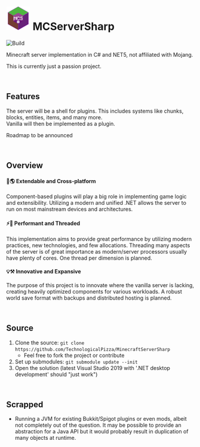 # ![](icon.png) MCServerSharp

![Build](https://github.com/TechnologicalPizza/MinecraftServerSharp/workflows/Build/badge.svg)

Minecraft server implementation in C# and NET5, not affiliated with Mojang.  

This is currently just a passion project.

<br>

## Features
The server will be a shell for plugins.
This includes systems like chunks, blocks, entities, items, and many more.  
Vanilla will then be implemented as a plugin.

Roadmap to be announced

<br>

## Overview

#### 🧩🌎 Extendable and Cross-platform
Component-based plugins will play a big role in implementing game logic and extensibility.
Utilizing a modern and unified .NET allows the server to run on most mainstream devices and architectures. 

#### ⚡🧵 Performant and Threaded 
This implementation aims to provide great performance by utilizing modern practices, new technologies, and few allocations. 
Threading many aspects of the server is of great importance as modern/server processors usually have plenty of cores. 
One thread per dimension is planned. 

#### 💡⚒️ Innovative and Expansive
The purpose of this project is to innovate where the vanilla server is lacking, creating heavily optimized components for various workloads. A robust world save format with backups and distributed hosting is planned. 

<br>

## Source
1. Clone the source: `git clone https://github.com/TechnologicalPizza/MinecraftServerSharp`  
    - Feel free to fork the project or contribute
1. Set up submodules: `git submodule update --init`  
1. Open the solution (latest Visual Studio 2019 with '.NET desktop development' should "just work")  

<br>

## Scrapped
- Running a JVM for existing Bukkit/Spigot plugins or even mods, albeit not completely out of the question. It may be possible to provide an abstraction for a Java API but it would probably result in duplication of many objects at runtime.
